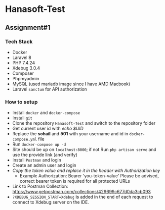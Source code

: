# Hanasoft-Test

## Assignment#1

### Tech Stack
  - Docker
  - Laravel 8
  - PHP 7.4.24
  - Xdebug 3.0.4
  - Composer
  - Phpmyadmin
  - MySQL (used mariadb image since I have AMD Macbook)
  - Laravel `sanctum` for API authorization

### How to setup
 - Install `docker` and `docker-compose`
 - Install `git`
 - Clone the repository `Hanasoft-Test` and switch to the repository folder
 - Get current user id with *echo $UID*
 - Replace the __sohail__ and __501__ with your username and id in `docker-compose.yml` file 
 - Run `docker-compose up -d`
 - Site should be up on `localhost:8000`; if not Run `php artisan serve` and use the provide link (and verify)
 - Install `Postman` and login
 - Create an admin user and login 
 - *Copy the token value and replace it in the header with Authorization key*
    - Example Authorization: Bearer 'you-token-value'
  Please be advised, correct bearer token is required for all protected URLs
 - Link to Postman Collection: https://www.getpostman.com/collections/429699c677d0da3cb093
 - `?XDEBUG_SESSION_START=Xdebug` is added in the end of each request to connect to Xdebug server on the IDE.

